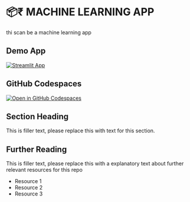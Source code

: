 # 📦₹ MACHINE LEARNING APP

thi scan be a machine learning app

## Demo App

[![Streamlit App](https://static.streamlit.io/badges/streamlit_badge_black_white.svg)](https://skymachine.streamlit.app/)

## GitHub Codespaces

[![Open in GitHub Codespaces](https://github.com/codespaces/badge.svg)](https://codespaces.new/streamlit/app-starter-kit?quickstart=1)

## Section Heading

This is filler text, please replace this with text for this section.

## Further Reading

This is filler text, please replace this with a explanatory text about further relevant resources for this repo
- Resource 1
- Resource 2
- Resource 3

